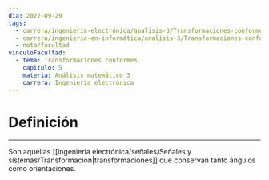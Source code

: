 ```yaml
---
dia: 2022-09-29
tags:
  - carrera/ingeniería-electrónica/analisis-3/Transformaciones-conformes
  - carrera/ingeniería-en-informática/analisis-3/Transformaciones-conformes
  - nota/facultad
vinculoFacultad:
  - tema: Transformaciones conformes
    capitulo: 5
    materia: Análisis matemático 3
    carrera: Ingeniería electrónica
---
```

# Definición
---
Son aquellas [[ingeniería electrónica/señales/Señales y sistemas/Transformación|transformaciones]] que conservan tanto ángulos como orientaciones.